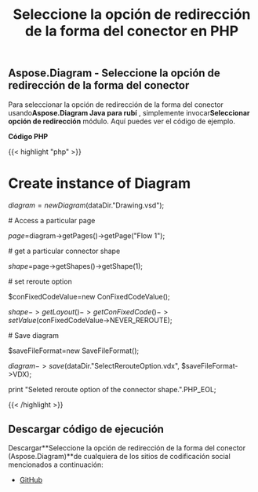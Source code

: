 ﻿---
title: Seleccione la opción de redirección de la forma del conector en PHP
type: docs
weight: 90
url: /es/java/select-reroute-option-of-the-connector-shape-in-php/
---
## **Aspose.Diagram - Seleccione la opción de redirección de la forma del conector**
 Para seleccionar la opción de redirección de la forma del conector usando**Aspose.Diagram Java para rubí** , simplemente invocar**Seleccionar opción de redirección** módulo. Aquí puedes ver el código de ejemplo.

**Código PHP**

{{< highlight "php" >}}

 # Create instance of Diagram

$diagram=new Diagram($dataDir."Drawing.vsd");

\# Access a particular page

$page=$diagram->getPages()->getPage("Flow 1");

\# get a particular connector shape

$shape=$page->getShapes()->getShape(1);

\# set reroute option

$conFixedCodeValue=new ConFixedCodeValue();

$shape->getLayout()->getConFixedCode()->setValue($conFixedCodeValue->NEVER_REROUTE);

\# Save diagram

$saveFileFormat=new SaveFileFormat();

$diagram->save($dataDir."SelectRerouteOption.vdx", $saveFileFormat->VDX);

print "Seleted reroute option of the connector shape.".PHP_EOL;

{{< /highlight >}}
## **Descargar código de ejecución**
 Descargar**Seleccione la opción de redirección de la forma del conector (Aspose.Diagram)**de cualquiera de los sitios de codificación social mencionados a continuación:

- [GitHub](https://github.com/asposediagram/Aspose.Diagram-for-Java/blob/master/Plugins/Aspose_Diagram_Java_for_PHP/src/aspose/diagram/WorkingwithShapes/SelectRerouteOption.php)
